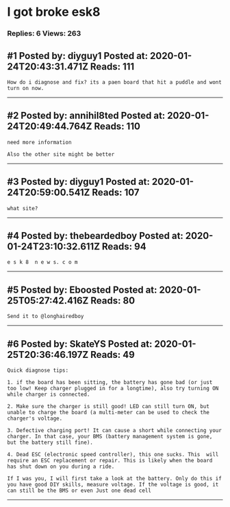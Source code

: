 # I got broke esk8

### Replies: 6 Views: 263

## \#1 Posted by: diyguy1 Posted at: 2020-01-24T20:43:31.471Z Reads: 111

```
How do i diagnose and fix? its a paen board that hit a puddle and wont turn on now.
```

---
## \#2 Posted by: annihil8ted Posted at: 2020-01-24T20:49:44.764Z Reads: 110

```
need more information

Also the other site might be better
```

---
## \#3 Posted by: diyguy1 Posted at: 2020-01-24T20:59:00.541Z Reads: 107

```
what site?
```

---
## \#4 Posted by: thebeardedboy Posted at: 2020-01-24T23:10:32.611Z Reads: 94

```
e s k 8  n e w s. c o m
```

---
## \#5 Posted by: Eboosted Posted at: 2020-01-25T05:27:42.416Z Reads: 80

```
Send it to @longhairedboy
```

---
## \#6 Posted by: SkateYS Posted at: 2020-01-25T20:36:46.197Z Reads: 49

```
Quick diagnose tips:

1. if the board has been sitting, the battery has gone bad (or just too low! Keep charger plugged in for a longtime), also try turning ON while charger is connected.

2. Make sure the charger is still good! LED can still turn ON, but unable to charge the board (a multi-meter can be used to check the charger's voltage.

3. Defective charging port! It can cause a short while connecting your charger. In that case, your BMS (battery management system is gone, but the battery still fine).

4. Dead ESC (electronic speed controller), this one sucks. This  will require an ESC replacement or repair. This is likely when the board has shut down on you during a ride.

If I was you, I will first take a look at the battery. Only do this if you have good DIY skills, measure voltage. If the voltage is good, it can still be the BMS or even Just one dead cell
```

---
